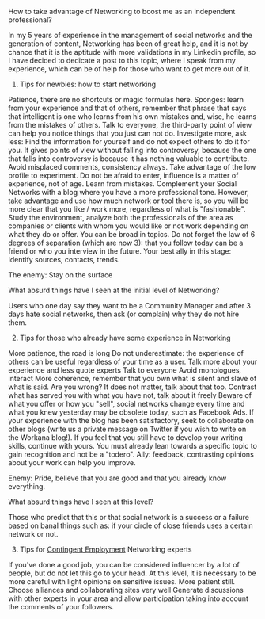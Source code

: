 How to take advantage of Networking to boost me as an independent professional?

In my 5 years of experience in the management of social networks and the generation of content, Networking has been of great help, and it is not by chance that it is the aptitude with more validations in my Linkedin profile, so I have decided to dedicate a post to this topic, where I speak from my experience, which can be of help for those who want to get more out of it.

1. Tips for newbies: how to start networking

Patience, there are no shortcuts or magic formulas here.
Sponges: learn from your experience and that of others, remember that phrase that says that intelligent is one who learns from his own mistakes and, wise, he learns from the mistakes of others.
Talk to everyone, the third-party point of view can help you notice things that you just can not do.
Investigate more, ask less: Find the information for yourself and do not expect others to do it for you.
It gives points of view without falling into controversy, because the one that falls into controversy is because it has nothing valuable to contribute.
Avoid misplaced comments, consistency always.
Take advantage of the low profile to experiment.
Do not be afraid to enter, influence is a matter of experience, not of age.
Learn from mistakes.
Complement your Social Networks with a blog where you have a more professional tone. However, take advantage and use how much network or tool there is, so you will be more clear that you like / work more, regardless of what is "fashionable".
Study the environment, analyze both the professionals of the area as companies or clients with whom you would like or not work depending on what they do or offer.
You can be broad in topics.
Do not forget the law of 6 degrees of separation (which are now 3): that you follow today can be a friend or who you interview in the future.
Your best ally in this stage: Identify sources, contacts, trends.

The enemy: Stay on the surface

What absurd things have I seen at the initial level of Networking?

Users who one day say they want to be a Community Manager and after 3 days hate social networks, then ask (or complain) why they do not hire them.

2. Tips for those who already have some experience in Networking

More patience, the road is long
Do not underestimate: the experience of others can be useful regardless of your time as a user.
Talk more about your experience and less quote experts
Talk to everyone
Avoid monologues, interact
More coherence, remember that you own what is silent and slave of what is said.
Are you wrong? It does not matter, talk about that too.
Contrast what has served you with what you have not, talk about it freely
Beware of what you offer or how you "sell", social networks change every time and what you knew yesterday may be obsolete today, such as Facebook Ads.
If your experience with the blog has been satisfactory, seek to collaborate on other blogs (write us a private message on Twitter if you wish to write on the Workana blog!). If you feel that you still have to develop your writing skills, continue with yours.
You must already lean towards a specific topic to gain recognition and not be a "todero".
Ally: feedback, contrasting opinions about your work can help you improve.

Enemy: Pride, believe that you are good and that you already know everything.

What absurd things have I seen at this level?

Those who predict that this or that social network is a success or a failure based on banal things such as: if your circle of close friends uses a certain network or not.

3. Tips for [Contingent Employment](https://www.fieldengineer.com/blogs/what-is-contingent-employment/) Networking experts

If you've done a good job, you can be considered influencer by a lot of people, but do not let this go to your head.
At this level, it is necessary to be more careful with light opinions on sensitive issues.
More patient still.
Choose alliances and collaborating sites very well
Generate discussions with other experts in your area and allow participation taking into account the comments of your followers.
